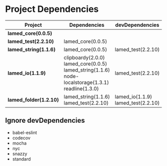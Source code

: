 # Project Dependencies

 Project | Dependencies | devDependencies
-------- | ------------ |--------------- |
**lamed_core(0.0.5)** |   |    |
**lamed_test(2.2.10)** | lamed_core(0.0.5) |
**lamed_string(1.1.6)** | lamed_core(0.0.5) | lamed_test(2.2.10)
**lamed_io(1.1.9)** | clipboardy(2.0.0)<br>lamed_core(0.0.5)<br>lamed_string(1.1.6)<br>node-localstorage(1.3.1)<br>readline(1.3.0) | lamed_test(2.2.10)
**lamed_folder(1.2.10)** | lamed_string(1.1.6)<br>lamed_test(2.2.10) | lamed_io(1.1.9)<br>lamed_test(2.2.10)


## Ignore devDependencies
- babel-eslint
- codecov
- mocha
- nyc
- snazzy
- standard

